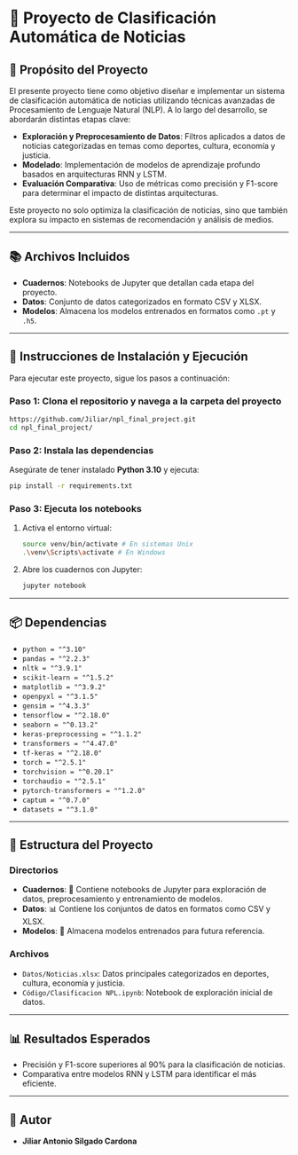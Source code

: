 # 🤖 Proyecto de Clasificación Automática de Noticias

## 📝 Propósito del Proyecto
El presente proyecto tiene como objetivo diseñar e implementar un sistema de clasificación automática de noticias utilizando técnicas avanzadas de Procesamiento de Lenguaje Natural (NLP). A lo largo del desarrollo, se abordarán distintas etapas clave: 

- **Exploración y Preprocesamiento de Datos**: Filtros aplicados a datos de noticias categorizadas en temas como deportes, cultura, economía y justicia.
- **Modelado**: Implementación de modelos de aprendizaje profundo basados en arquitecturas RNN y LSTM.
- **Evaluación Comparativa**: Uso de métricas como precisión y F1-score para determinar el impacto de distintas arquitecturas.

Este proyecto no solo optimiza la clasificación de noticias, sino que también explora su impacto en sistemas de recomendación y análisis de medios.

---

## 📚 Archivos Incluidos

- **Cuadernos**: Notebooks de Jupyter que detallan cada etapa del proyecto.
- **Datos**: Conjunto de datos categorizados en formato CSV y XLSX.
- **Modelos**: Almacena los modelos entrenados en formatos como `.pt` y `.h5`.

---

## 🚀 Instrucciones de Instalación y Ejecución

Para ejecutar este proyecto, sigue los pasos a continuación:

### Paso 1: Clona el repositorio y navega a la carpeta del proyecto
```bash
https://github.com/Jiliar/npl_final_project.git
cd npl_final_project/
```

### Paso 2: Instala las dependencias

Asegúrate de tener instalado **Python 3.10** y ejecuta:
```bash
pip install -r requirements.txt
```

### Paso 3: Ejecuta los notebooks

1. Activa el entorno virtual:
    ```bash
    source venv/bin/activate # En sistemas Unix
    .\venv\Scripts\activate # En Windows
    ```
2. Abre los cuadernos con Jupyter:
    ```bash
    jupyter notebook
    ```

---

## 📦 Dependencias

- `python = "^3.10"`
- `pandas = "^2.2.3"`
- `nltk = "^3.9.1"`
- `scikit-learn = "^1.5.2"`
- `matplotlib = "^3.9.2"`
- `openpyxl = "^3.1.5"`
- `gensim = "^4.3.3"`
- `tensorflow = "^2.18.0"`
- `seaborn = "^0.13.2"`
- `keras-preprocessing = "^1.1.2"`
- `transformers = "^4.47.0"`
- `tf-keras = "^2.18.0"`
- `torch = "^2.5.1"`
- `torchvision = "^0.20.1"`
- `torchaudio = "^2.5.1"`
- `pytorch-transformers = "^1.2.0"`
- `captum = "^0.7.0"`
- `datasets = "^3.1.0"`

---

## 📂 Estructura del Proyecto

### Directorios

- **Cuadernos**: 📓 Contiene notebooks de Jupyter para exploración de datos, preprocesamiento y entrenamiento de modelos.
- **Datos**: 📊 Contiene los conjuntos de datos en formatos como CSV y XLSX.
- **Modelos**: 🤖 Almacena modelos entrenados para futura referencia.

### Archivos

- `Datos/Noticias.xlsx`: Datos principales categorizados en deportes, cultura, economía y justicia.
- `Código/Clasificacion NPL.ipynb`: Notebook de exploración inicial de datos.

---

## 📊 Resultados Esperados

- Precisión y F1-score superiores al 90% para la clasificación de noticias.
- Comparativa entre modelos RNN y LSTM para identificar el más eficiente.

---

## 👥 Autor
- **Jiliar Antonio Silgado Cardona**
